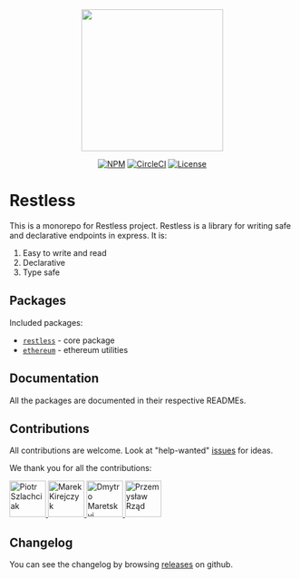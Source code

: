 <div align="center">
  <img width="250" src="https://raw.githubusercontent.com/EthWorks/restless/master/logo.png">
  <br>

[![NPM](https://img.shields.io/npm/v/@restless/restless.svg)](https://www.npmjs.com/package/@restless/restless)
[![CircleCI](https://img.shields.io/circleci/build/github/EthWorks/restless/master.svg)](https://circleci.com/gh/EthWorks/restless/tree/master)
[![License](https://img.shields.io/github/license/Ethworks/restless.svg)](https://github.com/EthWorks/restless/blob/master/UNLICENSE)

</div>

# Restless

This is a monorepo for Restless project. Restless is a library for writing safe and declarative endpoints in express. It is:

1. Easy to write and read
2. Declarative
3. Type safe

## Packages

Included packages:
* [`restless`](https://github.com/EthWorks/restless/tree/master/restless) - core package
* [`ethereum`](https://github.com/EthWorks/restless/tree/master/ethereum) - ethereum utilities

## Documentation

All the packages are documented in their respective READMEs.

## Contributions

All contributions are welcome. Look at "help-wanted" [issues](https://github.com/EthWorks/restless/issues?q=is%3Aopen+is%3Aissue+label%3A%22help+wanted%22) for ideas.

We thank you for all the contributions:

<!-- ALL-CONTRIBUTORS-LIST:START - Do not remove or modify this section -->
<!-- SORTED CHRONOLOGICALLY -->
<a href="https://github.com/sz-piotr">
  <img
    src="https://avatars1.githubusercontent.com/u/17070569?s=460&v=4"
    width="64px"
    alt="Piotr Szlachciak"
    title="Piotr Szlachciak"
  />
</a>
<a href="https://github.com/marekkirejczyk">
  <img
    src="https://avatars3.githubusercontent.com/u/197522?s=400&v=4"
    width="64px"
    alt="Marek Kirejczyk"
    title="Marek Kirejczyk"
  />
</a>
<a href="https://github.com/Marik-D">
  <img
    src="https://avatars2.githubusercontent.com/u/35851437?s=460&v=4"
    width="64px"
    alt="Dmytro Maretskyi"
    title="Dmytro Maretskyi"
  />
</a>
<a href="https://github.com/rzadp">
  <img
    src="https://avatars3.githubusercontent.com/u/12039224?s=400&v=4"
    width="64px"
    alt="Przemysław Rząd"
    title="Przemysław Rząd"
  />
</a>
<!-- ALL-CONTRIBUTORS-LIST:END - Do not remove or modify this section -->

## Changelog

You can see the changelog by browsing [releases](https://github.com/EthWorks/restless/releases) on github.
